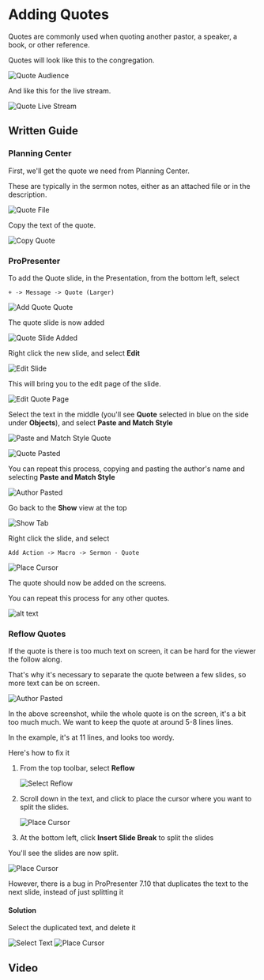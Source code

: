 # Adding Quotes

Quotes are commonly used when quoting another pastor, a speaker, a book, or other reference.

Quotes will look like this to the congregation.

![Quote Audience](../img/quotes/final_quote_audience.webp)

And like this for the live stream.

![Quote Live Stream](../img/quotes/final_quote_yt.webp)

## Written Guide

### Planning Center

First, we'll get the quote we need from Planning Center.

These are typically in the sermon notes, either as an attached file or in the description.

![Quote File](../img/quotes/0_quote_file.webp)

Copy the text of the quote.

![Copy Quote](../img/quotes/1_copy_text.webp)

### ProPresenter

To add the Quote slide, in the Presentation, from the bottom left, select

```
+ -> Message -> Quote (Larger)
```

![Add Quote Quote ](../img/quotes/2_add_quote.webp)

The quote slide is now added

![Quote Slide Added](../img/quotes/3_quote_slide_added.webp)

Right click the new slide, and select **Edit**

![Edit Slide](../img/quotes/4_edit_slide.webp)

This will bring you to the edit page of the slide.

![Edit Quote Page](../img/quotes/5_edit_quote_page.webp)

Select the text in the middle (you'll see **Quote** selected in blue on the side under **Objects**), and select **Paste and Match Style**

![Paste and Match Style Quote](../img/quotes/6_paste_and_match_style.webp)

![Quote Pasted](../img/quotes/7_quote_pasted.webp)

You can repeat this process, copying and pasting the author's name and selecting **Paste and Match Style**

![Author Pasted](../img/quotes/8_author_pasted.webp)

Go back to the **Show** view at the top

![Show Tab](../img/common/show_labeled.webp)

Right click the slide, and select

```
Add Action -> Macro -> Sermon - Quote
```

![Place Cursor](../img/quotes/13_add_macro.webp)

The quote should now be added on the screens.

You can repeat this process for any other quotes.

![alt text](../img/quotes/14_quotes_added.webp)

### Reflow Quotes

If the quote is there is too much text on screen, it can be hard for the viewer the follow along.

That's why it's necessary to separate the quote between a few slides, so more text can be on screen.

![Author Pasted](../img/quotes/8_author_pasted.webp)

In the above screenshot, while the whole quote is on the screen, it's a bit too much much. We want to keep the quote at around 5-8 lines lines.

In the example, it's at 11 lines, and looks too wordy.

Here's how to fix it

1. From the top toolbar, select **Reflow**

   ![Select Reflow](../../../img/common/pp7_reflow_labeled.webp)

2. Scroll down in the text, and click to place the cursor where you want to split the slides.

   ![Place Cursor](../img/quotes/cropped-9_place_cursor.webp)

3. At the bottom left, click **Insert Slide Break** to split the slides

You'll see the slides are now split.

![Place Cursor](../img/quotes/10_insert_slide_break.webp)

However, there is a bug in ProPresenter 7.10 that duplicates the text to the next slide, instead of just splitting it

#### Solution

Select the duplicated text, and delete it

![Select Text](../img/quotes/11_select_broken_text.webp)
![Place Cursor](../img/quotes/12_slides_seperated.webp)

## Video
